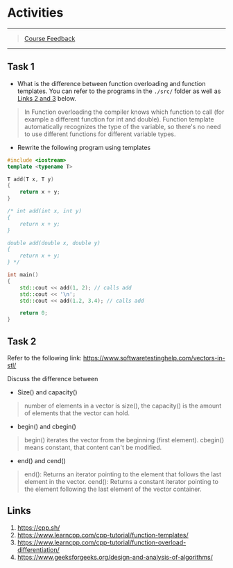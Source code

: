 # Activities

---

> [Course Feedback](https://ojp.metropolia.fi/lomakkeet/1/lomake.html?code=VFQwMEZFMzktMzAwMQ==)

---

## Task 1

- What is the difference between function overloading and function templates. You can refer to the programs in the `./src/` folder as well as [Links 2 and 3](#links) below.

> In Function overloading the compiler knows which function to call (for example a different function for int and double). 
Function template automatically recognizes the type of the variable, so there's no need to use different functions for different variable types.

- Rewrite the following program using templates

```cpp
#include <iostream>
template <typename T> 

T add(T x, T y)
{
    return x + y;
}

/* int add(int x, int y)
{
    return x + y;
}

double add(double x, double y)
{
    return x + y;
} */

int main()
{
    std::cout << add(1, 2); // calls add
    std::cout << '\n';
    std::cout << add(1.2, 3.4); // calls add

    return 0;
}
```

## Task 2

Refer to the following link:
https://www.softwaretestinghelp.com/vectors-in-stl/

Discuss the difference between

- Size() and capacity()
> number of elements in a vector is size(), the capacity() is the amount of elements that the vector can hold. 

- begin() and cbegin()
> begin() iterates the vector from the beginning (first element). cbegin() means constant, that content can't be modified.

- end() and cend()
> end(): Returns an iterator pointing to the element that follows the last element in the vector.
cend(): Returns a constant iterator pointing to the element following the last element of the vector container.

## Links

1. https://cpp.sh/
2. https://www.learncpp.com/cpp-tutorial/function-templates/
3. https://www.learncpp.com/cpp-tutorial/function-overload-differentiation/
4. https://www.geeksforgeeks.org/design-and-analysis-of-algorithms/
